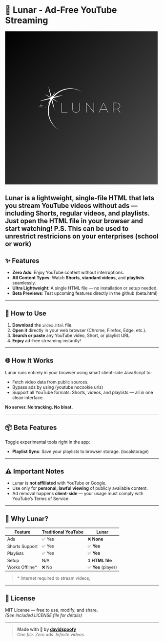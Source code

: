 # 🌙 Lunar - Ad-Free YouTube Streaming

![Lunar Banner](https://raw.githubusercontent.com/davidspoofy/assets/refs/heads/main/unar.png)

**Lunar** is a lightweight, single-file HTML that lets you stream YouTube videos **without ads** — including **Shorts**, **regular videos**, and **playlists**. Just open the HTML file in your browser and start watching!
P.S. This can be used to unrestrict restricions on your enterprises (school or work)
---

## ✨ Features

- **Zero Ads**: Enjoy YouTube content without interruptions.
- **All Content Types**: Watch **Shorts**, **standard videos**, and **playlists** seamlessly.
- **Ultra Lightweight**: A single HTML file — no installation or setup needed.
- **Beta Previews**: Test upcoming features directly in the github (beta.html)

---

## 🚀 How to Use

1. **Download** the `index.html` file.
2. **Open it** directly in your web browser (Chrome, Firefox, Edge, etc.).
3. **Search or paste** any YouTube video, Short, or playlist URL.
4. **Enjoy** ad-free streaming instantly!
---

## 🌐 How It Works

Lunar runs entirely in your browser using smart client-side JavaScript to:
- Fetch video data from public sources.
- Bypass ads by using (youtube nocookie urls)
- Support all YouTube formats: Shorts, videos, and playlists — all in one clean interface.

**No server. No tracking. No bloat.**

---

## 📦 Beta Features

Toggle experimental tools right in the app:
- **Playlist Sync**: Save your playlists to browser storage. (localstorage)

---

## ⚠️ Important Notes

- Lunar is **not affiliated** with YouTube or Google.
- Use only for **personal, lawful viewing** of publicly available content.
- Ad removal happens **client-side** — your usage must comply with YouTube’s Terms of Service.

---

## 🌟 Why Lunar?

| Feature          | Traditional YouTube | Lunar               |
|------------------|---------------------|---------------------|
| Ads              | ✅ Yes              | ❌ **None**         |
| Shorts Support   | ✅ Yes              | ✅ **Yes**          |
| Playlists        | ✅ Yes              | ✅ **Yes**          |
| Setup            | N/A                 | **1 HTML file**     |
| Works Offline*   | ❌ No               | ✅ **Yes** (player) |

> \* Internet required to stream videos,

---

## 📜 License

MIT License — free to use, modify, and share.  
*(See included LICENSE file for details)*

---

> **Made with 🌙 by [davidspoofy](https://github.com/davidspoofy)**  
> *One file. Zero ads. Infinite videos.*
